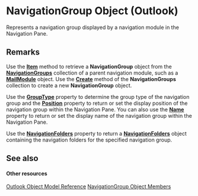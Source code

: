 
# NavigationGroup Object (Outlook)

Represents a navigation group displayed by a navigation module in the Navigation Pane.


## Remarks

Use the  **[Item](a6521179-fa65-b5af-629a-458a852a29b4.md)** method to retrieve a **NavigationGroup** object from the **[NavigationGroups](07206203-36a9-7467-3a89-24fa2a7c2b1f.md)** collection of a parent navigation module, such as a **[MailModule](df20efe5-be5c-952d-c6b7-20c20a83fda0.md)** object. Use the **[Create](5f2bdcfc-4748-4170-7214-bcadc9e3dc36.md)** method of the **NavigationGroups** collection to create a new **NavigationGroup** object.

Use the  **[GroupType](98cad024-903c-35a1-2e30-a0f96a74a4b2.md)** property to determine the group type of the navigation group and the **[Position](b6fb7506-e143-97d8-ae36-0812ca8d7355.md)** property to return or set the display position of the navigation group within the Navigation Pane. You can also use the **[Name](ad66ef0a-1348-372a-f98a-d43171856b35.md)** property to return or set the display name of the navigation group within the Navigation Pane.

Use the  **[NavigationFolders](06e58adc-99d7-dd84-4d23-7f845850ff98.md)** property to return a **[NavigationFolders](ecff93b8-0c3f-5f31-5b61-c46d2622d2af.md)** object containing the navigation folders for the specified navigation group.


## See also


#### Other resources


[Outlook Object Model Reference](http://msdn.microsoft.com/library/73221b13-d8d8-99b8-3394-b95dbbfd5ddc%28Office.15%29.aspx)
[NavigationGroup Object Members](0383772b-68d6-aaa3-564f-bf15c28fa9f7.md)
